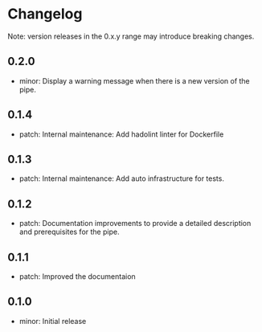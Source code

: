 # Changelog
Note: version releases in the 0.x.y range may introduce breaking changes.

## 0.2.0

- minor: Display a warning message when there is a new version of the pipe.

## 0.1.4

- patch: Internal maintenance: Add hadolint linter for Dockerfile

## 0.1.3

- patch: Internal maintenance: Add auto infrastructure for tests.

## 0.1.2

- patch: Documentation improvements to provide a detailed description and prerequisites for the pipe.

## 0.1.1

- patch: Improved the documentaion

## 0.1.0

- minor: Initial release

